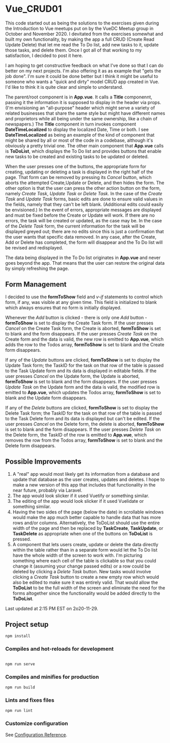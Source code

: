 # Vue_CRUD01

This code started out as being the solutions to the exercises given during the Introduction to Vue meetups put on by the VueDC Meetup group in October and November 2020. I devitated from the exercises somewhat and built my own functionality, by making the app a full CRUD (Create Read Update Delete) that let me read the To Do list, add new tasks to it, update those tasks, and delete them. Once I got all of that working to my satisfaction, I decided to post it here. 

I am hoping to get constructive feedback on what I've done so that I can do better on my next projects. I'm also offering it as as example that "gets the job done". I'm sure it could be done better but I think it might be useful to someone who wants a "quick and dirty" model CRUD app created in Vue. I'd like to think it is quite clear and simple to understand. 

The parent/root component is in **App.vue**. It calls a **Title** componennt, passing it the information it is supposed to display in the header via props. (I'm envisioning an "all-purpose" header which might serve a variety of related businesses that share the same style but might have different names and proprietors while all being under the same ownership, like a chain of newspapers.) The **Title** component in turn invokes component **DateTimeLocalized** to display the localized Date, Time or both. I see **DateTimeLocalized** as being an example of the kind of component that might be shared by all or most of the code in a codebase, although it's obviously a pretty trivial one. 
The other main component that **App.vue** calls is **ToDoList**, which displays the To Do list and provides buttons that enable new tasks to be created and existing tasks to be updated or deleted. 

When the user presses one of the buttons, the appropriate form for creating, updating or deleting a task is displayed in the right half of the page. That form can be removed by pressing its *Cancel* button, which aborts the attempted Create,Update or Delete, and then hides the form. The other option is that the user can press the other action button on the form, namely *Create Task*, *Update Task* or *Delete Task*. In the case of the *Create Task* and *Update Task* forms, basic edits are done to ensure valid values in the fields, namely that they can't be left blank. (Additional edits could easily be envisioned.) In the event of errors, appropriate messages are displayed and must be fixed before the Create or Update will work. If there are no errors, the task will be created or updated, as the case may be. In the case of the *Delete Task* form, the current information for the task will be displayed greyed out; there are no edits since this is just a confirmation that the user wants that specific data removed. In any case, after the Create, Add or Delete has completed, the form will disappear and the To Do list will be revised and redisplayed. 

The data being displayed in the To Do list originates in **App.vue** and never goes beyond the app. That means that the user can restore the original data by simply refreshing the page. 

## Form Management
I decided to use the **formToShow** field and *v-if* statements to control which form, if any, was visible at any given time. This field is initialized to blank which always ensures that no form is initially displayed. 

Whenever the *Add* button is clicked - there is only one *Add* button - **formToShow** is set to display the Create Task form. If the user presses *Cancel* on the Create Task form, the Create is aborted, **formToShow** is set to blank and the form disappears. If the user presses *Create Task* on the Create form and the data is valid, the new row is emitted to **App.vue**, which adds the row to the Todos array, **formToShow** is set to blank and the Create form disappears.

If any of the *Update* buttons are clicked, **formToShow** is set to display the Update Task form; the TaskID for the task on that row of the table is passed to the Task Update form and its data is displayed in editable fields. If the user presses *Cancel* on the Update form, the Update is aborted, **formToShow** is set to blank and the form disappears. If the user presses *Update Task* on the Update form and the data is valid, the modified row is emitted to **App.vue**, which updates the Todos array, **formToShow** is set to blank and the Update form disappears. 

If any of the *Delete* buttons are clicked, **formToShow** is set to display the Delete Task form; the TaskID for the task on that row of the table is passed to the Task Delete form and its data is displayed but can't be edited. If the user presses *Cancel* on the Delete form, the delete is aborted, **formToShow** is set to blank and the form disappears. If the user presses *Delete Task* on the Delete form, the TaskID of the row is emitted to **App.vue**, which removes the row from the Todos array, **formToShow** is set to blank and the Delete form disappears.   

## Possible Improvements
1. A "real" app would most likely get its information from a database and update that database as the user creates, updates and deletes. I hope to make a new version of this app that includes that functionality in the near future, probably via Laravel. 
2. The app would look slicker if it used Vuetify or something similar. 
3. The editing of the app would look slicker if it used Vuelidate or something similar.
4. Having the two sides of the page (below the date) in scrollable windows would make the app much better capable to handle data that has more rows and/or columns. Alternatively, the ToDoList should use the entire width of the page and then be replaced by **TaskCreate**, **TaskUpdate**, or **TaskDelete** as appropriate when one of the buttons on **ToDoList** is pressed. 
5. A component that lets users create, update or delete the data directly within the table rather than in a separate form would let the To Do list have the whole width of the screen to work with. I'm picturing something where each cell of the table is clickable so that you could change it (assuming your change passed edits) or a row could be deleted by clicking a *Delete Task* button. New tasks would involve clicking a *Create Task* button to create a new empty row which would also be edited to make sure it was entirely valid. That would allow the **ToDoList** to be the full width of the screen and eliminate the need for the forms altogether since the functionality would be added directly to the **ToDoList**. 

Last updated at 2:15 PM EST on 2o20-11-29.

## Project setup
```
npm install
```

### Compiles and hot-reloads for development
```

npm run serve
```

### Compiles and minifies for production
```
npm run build
```

### Lints and fixes files
```
npm run lint
```

### Customize configuration
See [Configuration Reference](https://cli.vuejs.org/config/).
